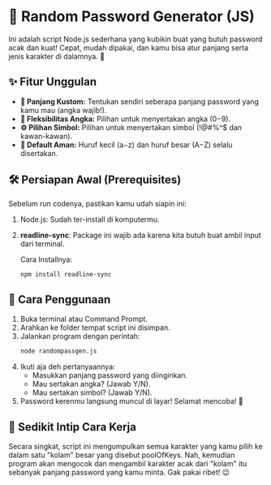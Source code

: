 # 🔑 Random Password Generator (JS)

Ini adalah script Node.js sederhana yang kubikin buat yang butuh password acak dan kuat! Cepat, mudah dipakai, dan kamu bisa atur panjang serta jenis karakter di dalamnya. 🚀

## ✨ Fitur Unggulan

- **📏 Panjang Kustom:** Tentukan sendiri seberapa panjang password yang kamu mau (angka wajib!).
- **🔢 Fleksibilitas Angka:** Pilihan untuk menyertakan angka (0−9).
- **⚙️ Pilihan Simbol:** Pilihan untuk menyertakan simbol (!@#%^$ dan kawan-kawan).
- **🔡 Default Aman:** Huruf kecil (a−z) dan huruf besar (A−Z) selalu disertakan.

## 🛠️ Persiapan Awal (Prerequisites)

Sebelum run codenya, pastikan kamu udah siapin ini:
1. Node.js: Sudah ter-install di komputermu.
2. **readline-sync**: Package ini wajib ada karena kita butuh buat ambil input dari terminal.

   Cara Installnya:
   ```bash
   npm install readline-sync
   ```

## 🏃 Cara Penggunaan

1. Buka terminal atau Command Prompt.
2. Arahkan ke folder tempat script ini disimpan.
3. Jalankan program dengan perintah:
   ```bash
   node randompassgen.js
   ```
4. Ikuti aja deh pertanyaannya:
   - Masukkan panjang password yang diinginkan.
   - Mau sertakan angka? (Jawab Y/N).
   - Mau sertakan simbol? (Jawab Y/N).
5. Password kerenmu langsung muncul di layar! Selamat mencoba! 🎉

## 🧐 Sedikit Intip Cara Kerja
Secara singkat, script ini mengumpulkan semua karakter yang kamu pilih ke dalam satu "kolam" besar yang disebut poolOfKeys. Nah, kemudian program akan mengocok dan mengambil karakter acak dari "kolam" itu sebanyak panjang password yang kamu minta. Gak pakai ribet! 😉
